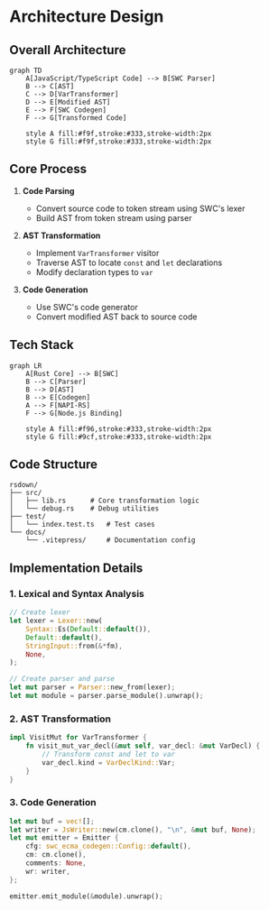 # Architecture Design

## Overall Architecture

```mermaid
graph TD
    A[JavaScript/TypeScript Code] --> B[SWC Parser]
    B --> C[AST]
    C --> D[VarTransformer]
    D --> E[Modified AST]
    E --> F[SWC Codegen]
    F --> G[Transformed Code]

    style A fill:#f9f,stroke:#333,stroke-width:2px
    style G fill:#f9f,stroke:#333,stroke-width:2px
```

## Core Process

1. **Code Parsing**
   - Convert source code to token stream using SWC's lexer
   - Build AST from token stream using parser

2. **AST Transformation**
   - Implement `VarTransformer` visitor
   - Traverse AST to locate `const` and `let` declarations
   - Modify declaration types to `var`

3. **Code Generation**
   - Use SWC's code generator
   - Convert modified AST back to source code

## Tech Stack

```mermaid
graph LR
    A[Rust Core] --> B[SWC]
    B --> C[Parser]
    B --> D[AST]
    B --> E[Codegen]
    A --> F[NAPI-RS]
    F --> G[Node.js Binding]

    style A fill:#f96,stroke:#333,stroke-width:2px
    style G fill:#9cf,stroke:#333,stroke-width:2px
```

## Code Structure

```
rsdown/
├── src/
│   ├── lib.rs      # Core transformation logic
│   └── debug.rs    # Debug utilities
├── test/
│   └── index.test.ts   # Test cases
└── docs/
    └── .vitepress/     # Documentation config
```

## Implementation Details

### 1. Lexical and Syntax Analysis

```rust
// Create lexer
let lexer = Lexer::new(
    Syntax::Es(Default::default()),
    Default::default(),
    StringInput::from(&*fm),
    None,
);

// Create parser and parse
let mut parser = Parser::new_from(lexer);
let mut module = parser.parse_module().unwrap();
```

### 2. AST Transformation

```rust
impl VisitMut for VarTransformer {
    fn visit_mut_var_decl(&mut self, var_decl: &mut VarDecl) {
        // Transform const and let to var
        var_decl.kind = VarDeclKind::Var;
    }
}
```

### 3. Code Generation

```rust
let mut buf = vec![];
let writer = JsWriter::new(cm.clone(), "\n", &mut buf, None);
let mut emitter = Emitter {
    cfg: swc_ecma_codegen::Config::default(),
    cm: cm.clone(),
    comments: None,
    wr: writer,
};

emitter.emit_module(&module).unwrap();
```
